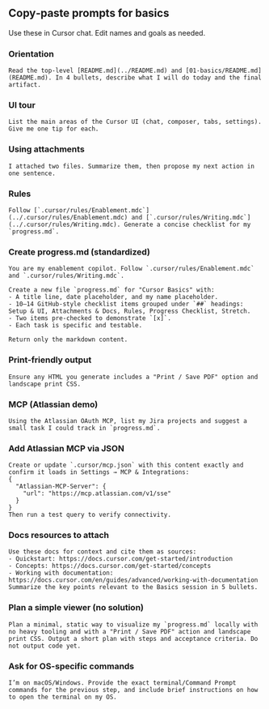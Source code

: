 ## Copy‑paste prompts for basics

Use these in Cursor chat. Edit names and goals as needed.

### Orientation
```text
Read the top‑level [README.md](../README.md) and [01-basics/README.md](README.md). In 4 bullets, describe what I will do today and the final artifact.
```

### UI tour
```text
List the main areas of the Cursor UI (chat, composer, tabs, settings). Give me one tip for each.
```

### Using attachments
```text
I attached two files. Summarize them, then propose my next action in one sentence.
```

### Rules
```text
Follow [`.cursor/rules/Enablement.mdc`](../.cursor/rules/Enablement.mdc) and [`.cursor/rules/Writing.mdc`](../.cursor/rules/Writing.mdc). Generate a concise checklist for my `progress.md`.
```

### Create progress.md (standardized)
```text
You are my enablement copilot. Follow `.cursor/rules/Enablement.mdc` and `.cursor/rules/Writing.mdc`.

Create a new file `progress.md` for "Cursor Basics" with:
- A title line, date placeholder, and my name placeholder.
- 10–14 GitHub‑style checklist items grouped under `##` headings: Setup & UI, Attachments & Docs, Rules, Progress Checklist, Stretch.
- Two items pre‑checked to demonstrate `[x]`.
- Each task is specific and testable.

Return only the markdown content.
```

### Print-friendly output
```text
Ensure any HTML you generate includes a "Print / Save PDF" option and landscape print CSS.
```

### MCP (Atlassian demo)
```text
Using the Atlassian OAuth MCP, list my Jira projects and suggest a small task I could track in `progress.md`.
```

### Add Atlassian MCP via JSON
```text
Create or update `.cursor/mcp.json` with this content exactly and confirm it loads in Settings → MCP & Integrations:
{
  "Atlassian-MCP-Server": {
    "url": "https://mcp.atlassian.com/v1/sse"
  }
}
Then run a test query to verify connectivity.
```

### Docs resources to attach
```text
Use these docs for context and cite them as sources:
- Quickstart: https://docs.cursor.com/get-started/introduction
- Concepts: https://docs.cursor.com/get-started/concepts
- Working with documentation: https://docs.cursor.com/en/guides/advanced/working-with-documentation
Summarize the key points relevant to the Basics session in 5 bullets.
```

### Plan a simple viewer (no solution)
```text
Plan a minimal, static way to visualize my `progress.md` locally with no heavy tooling and with a "Print / Save PDF" action and landscape print CSS. Output a short plan with steps and acceptance criteria. Do not output code yet.
```

### Ask for OS-specific commands
```text
I’m on macOS/Windows. Provide the exact terminal/Command Prompt commands for the previous step, and include brief instructions on how to open the terminal on my OS.
```


